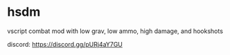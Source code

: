 # hsdm
 vscript combat mod with low grav, low ammo, high damage, and hookshots

discord: https://discord.gg/pURj4aY7GU
